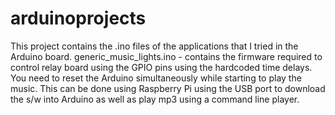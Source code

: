 # arduinoprojects
This project contains the .ino files of the applications that I tried in the Arduino board. 
generic_music_lights.ino - contains the firmware required to control relay board using the GPIO pins using the hardcoded time delays. You need to reset the Arduino simultaneously while starting to play the music. This can be done using Raspberry Pi using the USB port to download the s/w into Arduino as well as play mp3 using a command line player. 
